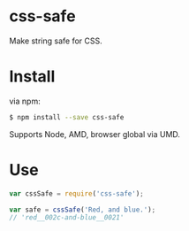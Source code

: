 # css-safe

Make string safe for CSS.

# Install

via npm:

```sh
$ npm install --save css-safe
```

Supports Node, AMD, browser global via UMD.

# Use

```js
var cssSafe = require('css-safe');

var safe = cssSafe('Red, and blue.');
// 'red__002c-and-blue__0021'
```

